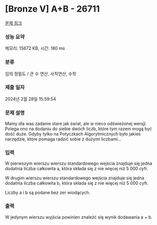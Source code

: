 # [Bronze V] A+B - 26711 

[문제 링크](https://www.acmicpc.net/problem/26711) 

### 성능 요약

메모리: 15672 KB, 시간: 180 ms

### 분류

임의 정밀도 / 큰 수 연산, 사칙연산, 수학

### 제출 일자

2024년 2월 28일 15:59:54

### 문제 설명

<p>Mamy dla was zadanie stare jak świat, ale w nieco odświeżonej wersji. Polega ono na dodaniu do siebie dwóch liczb, które tym razem mogą być dość duże. Gdyby tylko na Potyczkach Algorytmicznych było jakieś narzędzie, które pomaga radzić sobie z dużymi liczbami...</p>

### 입력 

 <p>W pierwszym wierszu wierszu standardowego wejścia znajduje się jedna dodatnia liczba całkowita a, która składa się z nie więcej niż 5 000 cyfr.</p>

<p>W drugim wierszu wierszu standardowego wejścia znajduje się jedna dodatnia liczba całkowita b, która składa się z nie więcej niż 5 000 cyfr.</p>

<p>Liczby a i b są podane bez zer wiodących.</p>

### 출력 

 <p>W jedynym wierszu wyjścia powinien znaleźć się wynik dodawania a + b.</p>

